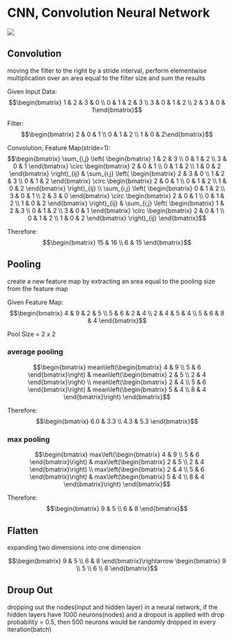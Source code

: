 # CNN, Convolution Neural Network

![](https://github.com/user-attachments/assets/1cc80281-3770-4539-8da7-1c396b96236e)

## Convolution
moving the filter to the right by a stride interval, perform elementwise multiplication over an area equal to the filter size and sum the results

Given Input Data: $$\begin{bmatrix} 1 & 2 & 3 & 0 \\ 0 & 1 & 2 & 3 \\ 3 & 0 & 1 & 2 \\ 2 & 3 & 0 & 1\end{bmatrix}$$

Filter: $$\begin{bmatrix} 2 & 0 & 1 \\ 0 & 1 & 2 \\ 1 & 0 & 2\end{bmatrix}$$

Convolution, Feature Map(stride=1): $$\begin{bmatrix} \sum_{i,j} \left( \begin{bmatrix} 1 & 2 & 3 \\ 0 & 1 & 2 \\ 3 & 0 & 1 \end{bmatrix} \circ \begin{bmatrix} 2 & 0 & 1 \\ 0 & 1 & 2 \\ 1 & 0 & 2 \end{bmatrix} \right)_{ij} & \sum_{i,j} \left( \begin{bmatrix} 2 & 3 & 0 \\ 1 & 2 & 3 \\ 0 & 1 & 2 \end{bmatrix} \circ \begin{bmatrix} 2 & 0 & 1 \\ 0 & 1 & 2 \\ 1 & 0 & 2 \end{bmatrix} \right)_{ij} \\ \sum_{i,j} \left( \begin{bmatrix} 0 & 1 & 2 \\ 3 & 0 & 1 \\ 2 & 3 & 0 \end{bmatrix} \circ \begin{bmatrix} 2 & 0 & 1 \\ 0 & 1 & 2 \\ 1 & 0 & 2 \end{bmatrix} \right)_{ij} & \sum_{i,j} \left( \begin{bmatrix} 1 & 2 & 3 \\ 0 & 1 & 2 \\ 3 & 0 & 1 \end{bmatrix} \circ \begin{bmatrix} 2 & 0 & 1 \\ 0 & 1 & 2 \\ 1 & 0 & 2 \end{bmatrix} \right)_{ij} \end{bmatrix}$$

Therefore: $$\begin{bmatrix} 15 & 16 \\ 6 & 15 \end{bmatrix}$$

## Pooling
create a new feature map by extracting an area equal to the pooling size from the feature map

Given Feature Map: $$\begin{bmatrix} 4 & 9 & 2 & 5 \\ 5 & 6 & 2 & 4 \\ 2 & 4 & 5 & 4 \\ 5 & 6 & 8 & 4 \end{bmatrix}$$

Pool Size = 2 x 2

### average pooling
$$\begin{bmatrix} mean\left(\begin{bmatrix} 4 & 9 \\ 5 & 6 \end{bmatrix}\right) & mean\left(\begin{bmatrix} 2 & 5 \\ 2 & 4 \end{bmatrix}\right) \\ mean\left(\begin{bmatrix} 2 & 4 \\ 5 & 6 \end{bmatrix}\right) & mean\left(\begin{bmatrix} 5 & 4 \\ 8 & 4 \end{bmatrix}\right) \end{bmatrix}$$

Therefore: $$\begin{bmatrix} 6.0 & 3.3 \\ 4.3 & 5.3 \end{bmatrix}$$

### max pooling
$$\begin{bmatrix} max\left(\begin{bmatrix} 4 & 9 \\ 5 & 6 \end{bmatrix}\right) & max\left(\begin{bmatrix} 2 & 5 \\ 2 & 4 \end{bmatrix}\right) \\ max\left(\begin{bmatrix} 2 & 4 \\ 5 & 6 \end{bmatrix}\right) & max\left(\begin{bmatrix} 5 & 4 \\ 8 & 4 \end{bmatrix}\right) \end{bmatrix}$$

Therefore: $$\begin{bmatrix} 9 & 5 \\ 6 & 8 \end{bmatrix}$$

## Flatten
expanding two dimensions into one dimension

$$\begin{bmatrix} 9 & 5 \\ 6 & 8 \end{bmatrix}\rightarrow \begin{bmatrix} 9 \\ 5 \\ 6 \\ 8 \end{bmatrix}$$

## Droup Out
dropping out the nodes(input and hidden layer) in a neural network, if the hidden layers have 1000 neurons(nodes) and a dropout is applied with drop probability = 0.5, then 500 neurons would be randomly dropped in every iteration(batch)
